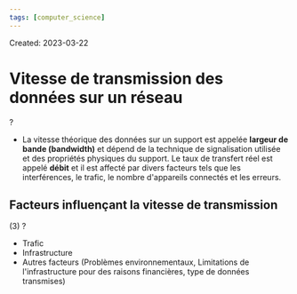 ```yaml
---
tags: [computer_science] 
---
```

Created: 2023-03-22

# Vitesse de transmission des données sur un réseau
?
- La vitesse théorique des données sur un support est appelée **largeur de bande (bandwidth)** et dépend de la technique de signalisation utilisée et des propriétés physiques du support. Le taux de transfert réel est appelé **débit** et il est affecté par divers facteurs tels que les interférences, le trafic, le nombre d'appareils connectés et les erreurs.
<!--SR:!2023-04-11,8,210-->

## Facteurs influençant la vitesse de transmission
(3)
?
- Trafic
- Infrastructure
- Autres facteurs (Problèmes environnementaux, Limitations de l'infrastructure pour des raisons financières, type de données transmises)
<!--SR:!2023-04-05,7,250-->
